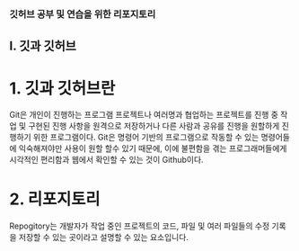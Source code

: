 ### 깃허브 공부 및 연습을 위한 리포지토리
## I. 깃과 깃허브
# 1. 깃과 깃허브란

Git은 개인이 진행하는 프로그램 프로젝트나 여러명과 협업하는 프로젝트를 진행 중 작업 및 구현된 진행 사항을 원격으로 저장하거나 다른 사람과 공유를 진행을 원할하게 진행하기 위한 프로그램이다.
Git은 명령어 기반의 프로그램으로 작동할 수 있는 명령어들에 익숙해져야만 사용이 원할 할수 있기 때문에, 이에 불편함을 겪는 프로그래머들에게 시각적인 편리함과 웹에서 확인할 수 있는 것이 Github이다.

# 2. 리포지토리
Repogitory는 개발자가 작업 중인 프로젝트의 코드, 파일 및 여러 파일들의 수정 기록을 저장할 수 있는 곳이라고 설명할 수 있는 요소입니다. 